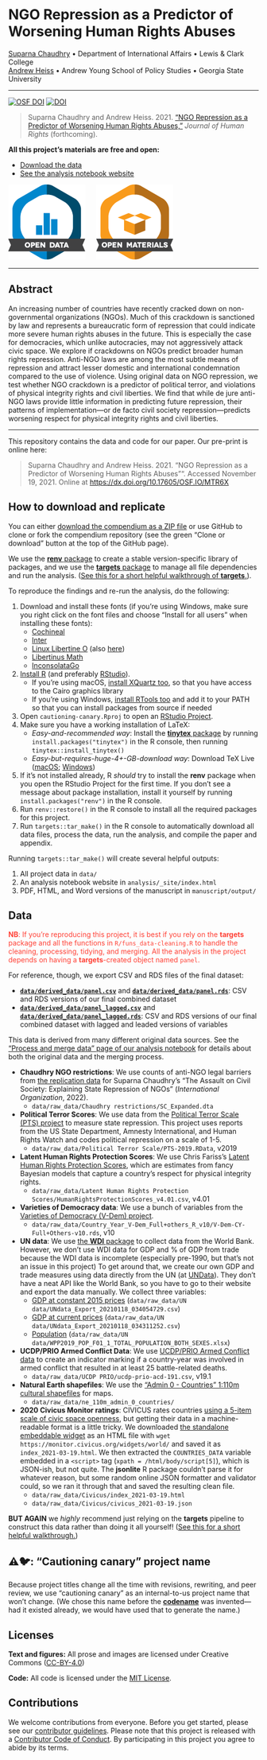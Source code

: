 
<!-- README.md is generated from README.Rmd. Please edit that file -->

# NGO Repression as a Predictor of Worsening Human Rights Abuses

[Suparna Chaudhry](http://www.suparnachaudhry.com/) • Department of
International Affairs • Lewis & Clark College  
[Andrew Heiss](https://www.andrewheiss.com/) • Andrew Young School of
Policy Studies • Georgia State University

------------------------------------------------------------------------

[![OSF
DOI](https://img.shields.io/badge/OSF-10.17605%2FOSF.IO%2FMTR6X-blue)](https://dx.doi.org/10.17605/OSF.IO/MTR6X)
[![DOI](https://zenodo.org/badge/DOI/10.5281/zenodo.4058987.svg)](https://doi.org/10.5281/zenodo.4058987)

> Suparna Chaudhry and Andrew Heiss. 2021. [“NGO Repression as a
> Predictor of Worsening Human Rights
> Abuses,”](https://doi.org/10.1177/0899764020971045) *Journal of Human
> Rights* (forthcoming).

**All this project’s materials are free and open:**

-   [Download the data](#data)
-   [See the analysis notebook
    website](https://stats.andrewheiss.com/cautioning-canary/)

![Open data](img/data_large_color.png)  
![Open](img/materials_large_color.png)

------------------------------------------------------------------------

## Abstract

An increasing number of countries have recently cracked down on
non-governmental organizations (NGOs). Much of this crackdown is
sanctioned by law and represents a bureaucratic form of repression that
could indicate more severe human rights abuses in the future. This is
especially the case for democracies, which unlike autocracies, may not
aggressively attack civic space. We explore if crackdowns on NGOs
predict broader human rights repression. Anti-NGO laws are among the
most subtle means of repression and attract lesser domestic and
international condemnation compared to the use of violence. Using
original data on NGO repression, we test whether NGO crackdown is a
predictor of political terror, and violations of physical integrity
rights and civil liberties. We find that while de jure anti-NGO laws
provide little information in predicting future repression, their
patterns of implementation—or de facto civil society repression—predicts
worsening respect for physical integrity rights and civil liberties.

------------------------------------------------------------------------

This repository contains the data and code for our paper. Our pre-print
is online here:

> Suparna Chaudhry and Andrew Heiss. 2021. “NGO Repression as a
> Predictor of Worsening Human Rights Abuses”“. Accessed November 19,
> 2021. Online at <https://dx.doi.org/10.17605/OSF.IO/MTR6X>

## How to download and replicate

You can either [download the compendium as a ZIP
file](/archive/master.zip) or use GitHub to clone or fork the compendium
repository (see the green “Clone or download” button at the top of the
GitHub page).

We use the [**renv**
package](https://rstudio.github.io/renv/articles/renv.html) to create a
stable version-specific library of packages, and we use the [**targets**
package](https://docs.ropensci.org/targets/) to manage all file
dependencies and run the analysis. ([See this for a short helpful
walkthrough of
**targets**.](https://books.ropensci.org/targets/walkthrough.html)).

To reproduce the findings and re-run the analysis, do the following:

1.  Download and install these fonts (if you’re using Windows, make sure
    you right click on the font files and choose “Install for all users”
    when installing these fonts):
    -   [Cochineal](https://fontesk.com/cochineal-typeface/)
    -   [Inter](https://fonts.google.com/specimen/Inter)
    -   [Linux Libertine
        O](https://www.cufonfonts.com/font/linux-libertine-o) (also
        [here](https://sourceforge.net/projects/linuxlibertine/))
    -   [Libertinus Math](https://github.com/alerque/libertinus)
    -   [InconsolataGo](https://github.com/ryanoasis/nerd-fonts/tree/master/patched-fonts/InconsolataGo)
2.  [Install R](https://cloud.r-project.org/) (and preferably
    [RStudio](https://www.rstudio.com/products/rstudio/download/#download)).
    -   If you’re using macOS, [install XQuartz
        too](https://www.xquartz.org/), so that you have access to the
        Cairo graphics library
    -   If you’re using Windows, [install RTools
        too](https://cran.r-project.org/bin/windows/Rtools/) and add it
        to your PATH so that you can install packages from source if
        needed
3.  Open `cautioning-canary.Rproj` to open an [RStudio
    Project](https://r4ds.had.co.nz/workflow-projects.html).
4.  Make sure you have a working installation of LaTeX:
    -   *Easy-and-recommended way*: Install the [**tinytex**
        package](https://yihui.org/tinytex/) by running
        `install.packages("tinytex")` in the R console, then running
        `tinytex::install_tinytex()`
    -   *Easy-but-requires-huge-4+-GB-download way*: Download TeX Live
        ([macOS](http://www.tug.org/mactex/);
        [Windows](https://miktex.org/))
5.  If it’s not installed already, R *should* try to install the
    **renv** package when you open the RStudio Project for the first
    time. If you don’t see a message about package installation, install
    it yourself by running `install.packages("renv")` in the R console.
6.  Run `renv::restore()` in the R console to install all the required
    packages for this project.
7.  Run `targets::tar_make()` in the R console to automatically download
    all data files, process the data, run the analysis, and compile the
    paper and appendix.

Running `targets::tar_make()` will create several helpful outputs:

1.  All project data in `data/`
2.  An analysis notebook website in `analysis/_site/index.html`
3.  PDF, HTML, and Word versions of the manuscript in
    `manuscript/output/`

## Data

<div style="color:#FF4136">

**NB**: If you’re reproducing this project, it is best if you rely on
the **targets** package and all the functions in
`R/funs_data-cleaning.R` to handle the cleaning, processing, tidying,
and merging. All the analysis in the project depends on having a
**targets**-created object named `panel`.

</div>

For reference, though, we export CSV and RDS files of the final dataset:

-   [**`data/derived_data/panel.csv`**](data/derived_data/panel.csv) and
    [**`data/derived_data/panel.rds`**](data/derived_data/panel.rds):
    CSV and RDS versions of our final combined dataset
-   [**`data/derived_data/panel_lagged.csv`**](data/derived_data/panel_lagged.csv)
    and
    [**`data/derived_data/panel_lagged.rds`**](data/derived_data/panel_lagged.rds):
    CSV and RDS versions of our final combined dataset with lagged and
    leaded versions of variables

This data is derived from many different original data sources. See the
[“Process and merge data” page of our analysis
notebook](https://stats.andrewheiss.com/cautioning-canary/01_data-overview.html)
for details about both the original data and the merging process.

-   **Chaudhry NGO restrictions**: We use counts of anti-NGO legal
    barriers from [the replication
    data](https://doi.org/10.7910/DVN/JHOGNX) for Suparna Chaudhry’s
    “The Assault on Civil Society: Explaining State Repression of NGOs”
    (*International Organization*, 2022).
    -   `data/raw_data/Chaudhry restrictions/SC_Expanded.dta`
-   **Political Terror Scores**: We use data from the [Political Terror
    Scale (PTS) project](http://www.politicalterrorscale.org/) to
    measure state repression. This project uses reports from the US
    State Department, Amnesty International, and Human Rights Watch and
    codes political repression on a scale of 1-5.
    -   `data/raw_data/Political Terror Scale/PTS-2019.RData`, v2019
-   **Latent Human Rights Protection Scores**: We use Chris Fariss’s
    [Latent Human Rights Protection
    Scores](https://doi.org/10.7910/DVN/RQ85GK), which are estimates
    from fancy Bayesian models that capture a country’s respect for
    physical integrity rights.
    -   `data/raw_data/Latent Human Rights Protection Scores/HumanRightsProtectionScores_v4.01.csv`,
        v4.01
-   **Varieties of Democracy data**: We use a bunch of variables from
    the [Varieties of Democracy (V-Dem)
    project](https://www.v-dem.net/en/).
    -   `data/raw_data/Country_Year_V-Dem_Full+others_R_v10/V-Dem-CY-Full+Others-v10.rds`,
        v10
-   **UN data**: We use [the **WDI**
    package](https://vincentarelbundock.github.io/WDI/) to collect data
    from the World Bank. However, we don’t use WDI data for GDP and % of
    GDP from trade because the WDI data is incomplete (especially
    pre-1990, but that’s not an issue in this project) To get around
    that, we create our own GDP and trade measures using data directly
    from the UN (at [UNData](https://data.un.org/)). They don’t have a
    neat API like the World Bank, so you have to go to their website and
    export the data manually. We collect three variables:
    -   [GDP at constant 2015
        prices](http://data.un.org/Data.aspx?q=gdp&d=SNAAMA&f=grID%3a102%3bcurrID%3aUSD%3bpcFlag%3a0)
        (`data/raw_data/UN data/UNdata_Export_20210118_034054729.csv`)
    -   [GDP at current
        prices](http://data.un.org/Data.aspx?q=gdp&d=SNAAMA&f=grID%3a101%3bcurrID%3aUSD%3bpcFlag%3a0)
        (`data/raw_data/UN data/UNdata_Export_20210118_034311252.csv`)
    -   [Population](https://population.un.org/wpp/Download/Standard/Population/)
        (`data/raw_data/UN data/WPP2019_POP_F01_1_TOTAL_POPULATION_BOTH_SEXES.xlsx`)
-   **UCDP/PRIO Armed Conflict Data**: We use [UCDP/PRIO Armed Conflict
    data](https://ucdp.uu.se/downloads/index.html#armedconflict) to
    create an indicator marking if a country-year was involved in armed
    conflict that resulted in at least 25 battle-related deaths.
    -   `data/raw_data/UCDP PRIO/ucdp-prio-acd-191.csv`, v19.1
-   **Natural Earth shapefiles**: We use the [“Admin 0 - Countries”
    1:110m cultural
    shapefiles](https://www.naturalearthdata.com/downloads/110m-cultural-vectors/)
    for maps.
    -   `data/raw_data/ne_110m_admin_0_countries/`
-   **2020 Civicus Monitor ratings**: CIVICUS rates countries [using a
    5-item scale of civic space
    openness](https://monitor.civicus.org/widgets/world/), but getting
    their data in a machine-readable format is a little tricky. We
    downloaded [the standalone embeddable
    widget](https://monitor.civicus.org/widgets/world/) as an HTML file
    with `wget https://monitor.civicus.org/widgets/world/` and saved it
    as `index_2021-03-19.html`. We then extracted the `COUNTRIES_DATA`
    variable embedded in a `<script>` tag
    (`xpath = /html/body/script[5]`), which is JSON-ish, but not quite.
    The **jsonlite** R package couldn’t parse it for whatever reason,
    but some random online JSON formatter and validator could, so we ran
    it through that and saved the resulting clean file.
    -   `data/raw_data/Civicus/index_2021-03-19.html`
    -   `data/raw_data/Civicus/civicus_2021-03-19.json`

**BUT AGAIN** we *highly* recommend just relying on the **targets**
pipeline to construct this data rather than doing it all yourself! ([See
this for a short helpful
walkthrough.](https://books.ropensci.org/targets/walkthrough.html))

## ⚠️🐦: “Cautioning canary” project name

Because project titles change all the time with revisions, rewriting,
and peer review, we use “cautioning canary” as an internal-to-us project
name that won’t change. (We chose this name before the
[**codename**](http://svmiller.com/codename/) was invented—had it
existed already, we would have used that to generate the name.)

## Licenses

**Text and figures:** All prose and images are licensed under Creative
Commons ([CC-BY-4.0](http://creativecommons.org/licenses/by/4.0/))

**Code:** All code is licensed under the [MIT License](LICENSE.md).

## Contributions

We welcome contributions from everyone. Before you get started, please
see our [contributor guidelines](CONTRIBUTING.md). Please note that this
project is released with a [Contributor Code of Conduct](CONDUCT.md). By
participating in this project you agree to abide by its terms.

